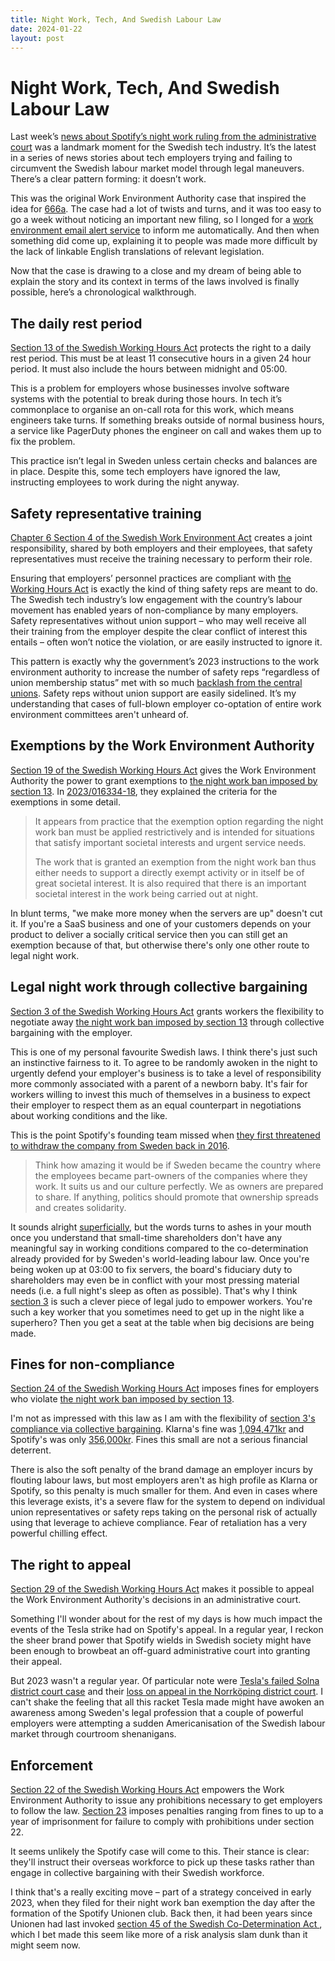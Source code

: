 ```yaml
---
title: Night Work, Tech, And Swedish Labour Law
date: 2024-01-22
layout: post
---
```


# Night Work, Tech, And Swedish Labour Law

Last week’s [news about Spotify’s night work ruling from the administrative court](https://arbetet.se/2024/01/19/nattarbete-forbjuds-nu-kan-spotify-flytta-tjanster-utomlands/) was a landmark moment for the Swedish tech industry. It’s the latest in a series of news stories about tech employers trying and failing to circumvent the Swedish labour market model through legal maneuvers. There’s a clear pattern forming: it doesn’t work.

This was the original Work Environment Authority case that inspired the idea for [666a](https://666a.se). The case had a lot of twists and turns, and it was too easy to go a week without noticing an important new filing, so I longed for a [work environment email alert service](https://666a.se/) to inform me automatically. And then when something did come up, explaining it to people was made more difficult by the lack of linkable English translations of relevant legislation.

Now that the case is drawing to a close and my dream of being able to explain the story and its context in terms of the laws involved is finally possible, here’s a chronological walkthrough.

## The daily rest period

[Section 13 of the Swedish Working Hours Act](/section-13-of-atl-v2013:611-in-english) protects the right to a daily rest period. This must be at least 11 consecutive hours in a given 24 hour period. It must also include the hours between midnight and 05:00.

This is a problem for employers whose businesses involve software systems with the potential to break during those hours. In tech it’s commonplace to organise an on-call rota for this work, which means engineers take turns. If something breaks outside of normal business hours, a service like PagerDuty phones the engineer on call and wakes them up to fix the problem.

This practice isn’t legal in Sweden unless certain checks and balances are in place. Despite this, some tech employers have ignored the law, instructing employees to work during the night anyway.

## Safety representative training

[Chapter 6 Section 4 of the Swedish Work Environment Act](/chapter-6-section-4-of-aml-v2014:659-in-english) creates a joint responsibility, shared by both employers and their employees, that safety representatives must receive the training necessary to perform their  role.

Ensuring that employers’ personnel practices are compliant with [the Working Hours Act](/atl-v2013:611-in-english) is exactly the kind of thing safety reps are meant to do. The Swedish tech industry’s low engagement with the country’s labour movement has enabled years of non-compliance by many employers. Safety representatives without union support – who may well receive all their training from the employer despite the clear conflict of interest this entails – often won’t notice the violation, or are easily instructed to ignore it.

This pattern is exactly why the government’s 2023 instructions to the work environment authority to increase the number of safety reps “regardless of union membership status” met with so much [backlash from the central unions](https://www.arbetsvarlden.se/regeringen-oppnar-for-fler-skyddsombud-utan-facktillhorighet/). Safety reps without union support are easily sidelined. It’s my understanding that cases of full-blown employer co-optation of entire work environment committees aren't unheard of.

## Exemptions by the Work Environment Authority

[Section 19 of the Swedish Working Hours Act](/section-19-of-atl-v2013:611-in-english) gives the Work Environment Authority the power to grant exemptions to [the night work ban imposed by section 13](/section-13-of-atl-v2013:611-in-english). In [2023/016334-18](https://www.av.se/om-oss/sok-i-arbetsmiljoverkets-diarium/?id=2023/016334-18), they explained the criteria for the exemptions in some detail.

> It appears from practice that the exemption option regarding the night work ban must be applied restrictively and is intended for situations that satisfy important societal interests and urgent service needs.
> 
> The work that is granted an exemption from the night work ban thus either needs to support a directly exempt activity or in itself be of great societal interest. It is also required that there is an important societal interest in the work being carried out at night.

In blunt terms, "we make more money when the servers are up" doesn't cut it. If you're a SaaS business and one of your customers depends on your product to deliver a socially critical service then you can still get an exemption because of that, but otherwise there's only one other route to legal night work. 

## Legal night work through collective bargaining

[Section 3 of the Swedish Working Hours Act](/section-3-of-atl-v2013:611-in-english) grants workers the flexibility to negotiate away [the night work ban imposed by section 13](/section-13-of-atl-v2013:611-in-english) through collective bargaining with the employer.

This is one of my personal favourite Swedish laws. I think there's just such an instinctive fairness to it. To agree to be randomly awoken in the night to urgently defend your employer's business is to take a level of responsibility more commonly associated with a parent of a newborn baby. It's fair for workers willing to invest this much of themselves in a business to expect their employer to respect them as an equal counterpart in negotiations about working conditions and the like.

This is the point Spotify's founding team missed when [they first threatened to withdraw the company from Sweden back in 2016](https://medium.com/@SpotifySE/vi-m%C3%A5ste-agera-eller-bli-omsprungna-383bb0b808eb#.u5h5pqrva).

> Think how amazing it would be if Sweden became the country where the employees became part-owners of the companies where they work. It suits us and our culture perfectly. We as owners are prepared to share. If anything, politics should promote that ownership spreads and creates solidarity.

It sounds alright [superficially](https://www.theguardian.com/technology/2023/apr/11/techscape-zirp-tech-boom), but the words turns to ashes in your mouth once you understand that small-time shareholders don't have any meaningful say in working conditions compared to the co-determination already provided for by Sweden's world-leading labour law. Once you're being woken up at 03:00 to fix servers, the board's fiduciary duty to shareholders may even be in conflict with your most pressing material needs (i.e. a full night's sleep as often as possible). That's why I think [section 3](/section-3-of-atl-v2013:611-in-english) is such a clever piece of legal judo to empower workers. You're such a key worker that you sometimes need to get up in the night like a superhero? Then you get a seat at the table when big decisions are being made.
 
## Fines for non-compliance

[Section 24 of the Swedish Working Hours Act](/section-24-of-atl-v2013:611-in-english) imposes fines for employers who violate [the night work ban imposed by section 13](/section-13-of-atl-v2013:611-in-english).

I'm not as impressed with this law as I am with the flexibility of [section 3's compliance via collective bargaining](/section-3-of-atl-v2013:611-in-english). Klarna's fine was [1,094,471kr](https://kollega.se/arbetsmiljo/efter-arbetsmiljobrister-klarna-maste-betala-miljonbelopp) and Spotify's was only [356,000kr](https://kollega.se/arbetsratt/spotify-tvingas-betala-nattarbete-saknade-avtal). Fines this small are not a serious financial deterrent.

There is also the soft penalty of the brand damage an employer incurs by flouting labour laws, but most employers aren't as high profile as Klarna or Spotify, so this penalty is much smaller for them. And even in cases where this leverage exists, it's a severe flaw for the system to depend on individual union representatives or safety reps taking on the personal risk of actually using that leverage to achieve compliance. Fear of retaliation has a very powerful chilling effect.

## The right to appeal

[Section 29 of the Swedish Working Hours Act](/section-29-of-atl-v2013:611-in-english) makes it possible to appeal the Work Environment Authority's decisions in an administrative court.

Something I'll wonder about for the rest of my days is how much impact the events of the Tesla strike had on Spotify's appeal. In a regular year, I reckon the sheer brand power that Spotify wields in Swedish society might have been enough to browbeat an off-guard administrative court into granting their appeal.

But 2023 wasn't a regular year. Of particular note were [Tesla's failed Solna district court case](https://da.se/2023/12/annu-ett-bakslag-for-tesla-postnord-behover-inte-lamna-ut-skyltar/) and their [loss on appeal in the Norrköping district court](https://www.domstol.se/nyheter/2023/12/hovratten-upphaver-tingsrattens-tillfalliga-beslut-att-lata-tesla-hamta-registreringsskyltar-direkt-hos-tillverkaren/). I can't shake the feeling that all this racket Tesla made might have awoken an awareness among Sweden's legal profession that a couple of powerful employers were attempting a sudden Americanisation of the Swedish labour market through courtroom shenanigans.

## Enforcement

[Section 22 of the Swedish Working Hours Act](/section-22-of-atl-v2013:611-in-english) empowers the Work Environment Authority to issue any prohibitions necessary to get employers to follow the law. [Section 23](/section-23-of-atl-v2013:611-in-english) imposes penalties ranging from fines to up to a year of imprisonment for failure to comply with prohibitions under section 22.

It seems unlikely the Spotify case will come to this. Their stance is clear: they'll instruct their overseas workforce to pick up these tasks rather than engage in collective bargaining with their Swedish workforce.

I think that's a really exciting move – part of a strategy conceived in early 2023, when they filed for their night work ban exemption the day after the formation of the Spotify Unionen club. Back then, it had been years since Unionen had last invoked [section 45 of the Swedish Co-Determination Act
](/section-45-of-mbl-v2021:1114-in-english), which I bet made this seem like more of a risk analysis slam dunk than it might seem now.